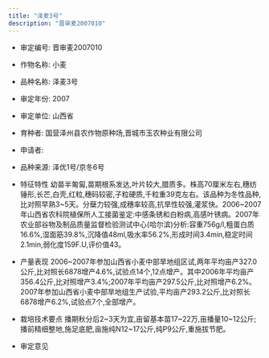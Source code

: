 ```yaml
---
title: "泽麦3号"
description: "晋审麦2007010"
---
```

* 审定编号:  晋审麦2007010

*  作物名称:  小麦

*  品种名称:  泽麦3号

*  审定年份:  2007

*  审定单位:  山西省

* 育种者:  国营泽州县农作物原种场,晋城市玉农种业有限公司

*  申请者:  

*  品种来源:  泽优1号/京冬6号

*  特征特性
幼苗半匍匐,苗期根系发达,叶片较大,腊质多。株高70厘米左右,穗纺锤形,长芒,白壳,红粒,穗码较密,子粒硬质,千粒重39克左右。该品种为冬性品种,比对照早熟3~5天。分蘖力较强,成穗率较高,抗旱性较强,灌浆快。2006~2007年山西省农科院植保所人工接菌鉴定:中感条锈和白粉病,高感叶锈病。2007年农业部谷物及制品质量监督检验测试中心(哈尔滨)分析:容重756g/l,粗蛋白质16.6%,湿面筋39.8%,沉降值48ml,吸水率56.2%,形成时间3.4min,稳定时间2.1min,弱化度159F.U,评价值43。

*  产量表现
2006~2007年参加山西省小麦中部旱地组区试,两年平均亩产327.0公斤,比对照长6878增产4.6%,试验点14个,12点增产。其中2006年平均亩产356.4公斤,比对照增产3.4%;2007年平均亩产297.5公斤,比对照增产6.2%。2007年参加山西省小麦中部旱地组生产试验,平均亩产293.2公斤,比对照长6878增产6.2%,试验点7个,全部增产。

*  栽培技术要点
播期秋分后2~3天为宜,亩留基本苗17~22万,亩播量10~12公斤;播前精细整地,施足底肥,亩施纯N12~17公斤,纯P9公斤,重施拔节肥。

*  审定意见

